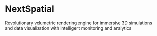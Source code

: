 # NextSpatial
Revolutionary volumetric rendering engine for immersive 3D simulations and data visualization with intelligent monitoring and analytics
